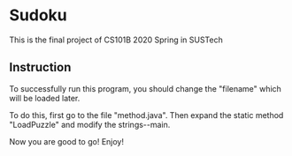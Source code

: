 # Sudoku
This is the final project of CS101B 2020 Spring in SUSTech

## Instruction
To successfully run this program, you should change the "filename" which will be loaded later.

To do this, first go to the file "method.java". Then expand the static method "LoadPuzzle" and modify the strings--main.

Now you are good to go! Enjoy!
